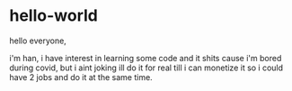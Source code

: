 # hello-world
hello everyone,

i'm han, i have interest in learning some code and it shits
cause i'm bored during covid, but i aint joking ill do it for real till i can monetize it
so i could have 2 jobs and do it at the same time.
